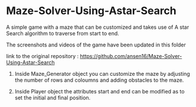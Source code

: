 # Maze-Solver-Using-Astar-Search
A simple game with a maze that can be customized and takes use of A star Search algorithm to traverse from start to end.

The screenshots and videos of the game have been updated in this folder

link to the original repository : https://github.com/ansen16/Maze-Solver-Using-Astar-Search

1. Inside Maze_Generator object you can customize the maze by adjusting the number of rows and coloumns and adding obstacles to the maze.

2. Inside Player object the attributes start and end can be modified as to set the initial and final position.